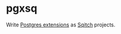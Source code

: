 # pgxsq

Write [Postgres extensions] as [Sqitch] projects.

[Postgres extensions]: https://www.postgresql.org/docs/current/extend-extensions.html
[Sqitch]: https://sqitch.org
